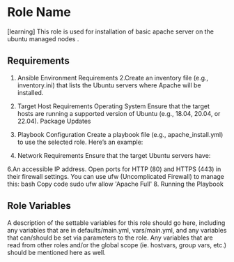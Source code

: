 Role Name
=========
[learning]
This role is used for installation of basic apache server on the ubuntu managed nodes .

Requirements
------------

1. Ansible Environment Requirements
2.Create an inventory file (e.g., inventory.ini) that lists the Ubuntu servers where Apache will be installed. 
3. Target Host Requirements
Operating System
Ensure that the target hosts are running a supported version of Ubuntu (e.g., 18.04, 20.04, or 22.04).
Package Updates

4. Playbook Configuration
Create a playbook file (e.g., apache_install.yml) to use the selected role. Here’s an example:

5. Network Requirements
Ensure that the target Ubuntu servers have:

6.An accessible IP address.
Open ports for HTTP (80) and HTTPS (443) in their firewall settings. You can use ufw (Uncomplicated Firewall) to manage this:
bash
Copy code
sudo ufw allow 'Apache Full'
8. Running the Playbook

Role Variables
--------------

A description of the settable variables for this role should go here, including any variables that are in defaults/main.yml, vars/main.yml, and any variables that can/should be set via parameters to the role. Any variables that are read from other roles and/or the global scope (ie. hostvars, group vars, etc.) should be mentioned here as well.
